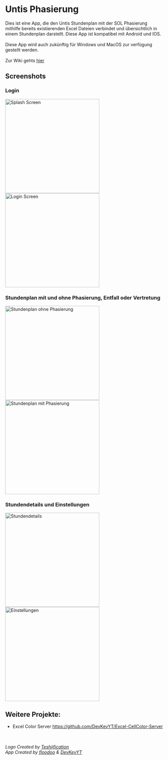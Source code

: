 # Untis Phasierung
Dies ist eine App, die den Untis Stundenplan mit der SOL Phasierung mithilfe bereits existierenden Excel Dateien verbindet und übersichtlich in einem Stundenplan darstellt.
Diese App ist kompatibel mit Android und IOS.
<br>
<br>
Diese App wird auch zukünftig für Windows und MacOS zur verfügung gestellt werden.
<br>
<br>
Zur Wiki gehts [hier](https://github.com/floodoo/untis_phasierung/wiki)

## Screenshots

### Login
<p float="left">
  <img width="300" alt="Splash Screen" src="https://user-images.githubusercontent.com/59688267/150956017-a6dd1e75-bdf9-46f3-bdc2-a8af7d27a6be.png">
  <img width="300" alt="Login Screen" src="https://user-images.githubusercontent.com/59688267/150956461-aecf096f-97c4-4cf3-ad68-8b90cb547758.png">
</p>

### Stundenplan mit und ohne Phasierung, Entfall oder Vertretung
<p float="left">
  <img width="300" alt="Stundenplan ohne Phasierung" src="https://user-images.githubusercontent.com/59688267/150957237-b26a4592-5691-46ec-ac3f-8ad8a88ca7a6.png">
  <img width="300" alt="Stundenplan mit Phasierung" src="https://user-images.githubusercontent.com/59688267/150957414-47dbcb0e-f260-4c36-8df0-0c15a7ec722f.png">
</p>

### Stundendetails und Einstellungen
<p float="left">
  <img width="300" alt="Stundendetails" src="https://user-images.githubusercontent.com/59688267/150958109-a3a4f242-ea3c-43fd-913e-86ef3eed4cd7.png">
  <img width="300" alt="Einstellungen" src="https://user-images.githubusercontent.com/59688267/150957844-85e0f5dd-527b-4021-944c-9e20e091dea0.png">
</p>

## Weitere Projekte:
* Excel Color Server <a>https://github.com/DevKevYT/Excel-CellColor-Server</a>

<br>
<br>
<i>Logo Created by <a href="https://github.com/Teshiification">Teshiification</a><br>
<i>App Created by <a href="https://github.com/floodoo">floodoo</a> & <a href="https://github.com/DevKevYT">DevKevYT</a></i>
